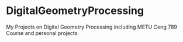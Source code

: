 # DigitalGeometryProcessing
My Projects on Digital Geometry Processing including METU Ceng 789 Course and personal projects.

